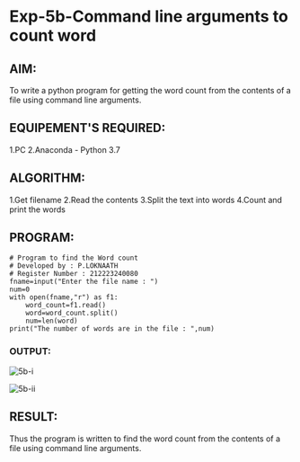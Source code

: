 # Exp-5b-Command line arguments to count word
## AIM:
To write a python program for getting the word count from the contents of a file using command line arguments.
## EQUIPEMENT'S REQUIRED: 
1.PC
2.Anaconda - Python 3.7
## ALGORITHM: 
1.Get filename
2.Read the contents
3.Split the text into words
4.Count and print the words

## PROGRAM:
~~~
# Program to find the Word count
# Developed by : P.LOKNAATH
# Register Number : 212223240080
fname=input("Enter the file name : ")
num=0
with open(fname,"r") as f1:
    word_count=f1.read()
    word=word_count.split()
    num=len(word)
print("The number of words are in the file : ",num)

~~~

### OUTPUT:
![5b-i](https://github.com/Loknaath-sec/command-line-arguments-to-count-word/assets/145742558/8f73a348-76ed-4114-98e0-0952dfe0794e)

![5b-ii](https://github.com/Loknaath-sec/command-line-arguments-to-count-word/assets/145742558/8d867de2-8bba-4251-8c74-6c027a2b4b80)
<br/>

## RESULT:
Thus the program is written to find the word count from the contents of a file using command line arguments.
